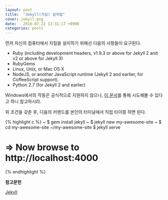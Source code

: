 ```yaml
---
layout: post
title:  "Jekyll(지킬) 설치법"
cover: jekyll.png
date:   2016-07-22 13:31:17 +0900
categories: posts
---
```


먼저 자신의 컴퓨터에서 지킬을 설치하기 위해선 다음의 사항들이 요구된다.

- Ruby (including development headers, v1.9.3 or above for Jekyll 2 and v2 or above for Jekyll 3)
- RubyGems
- Linux, Unix, or Mac OS X
- NodeJS, or another JavaScript runtime (Jekyll 2 and earlier, for CoffeeScript support).
- Python 2.7 (for Jekyll 2 and earlier)

Windows에서의 작동은 공식적으로 지원하지 않으나, [이 문서](http://jekyllrb.com/docs/windows/#installation)를 통해 시도해볼 수 있다고 하니 참고하시라.

위 조건을 갖춘 후, 다음의 커맨드를 본인의 터미널에서 직접 타이핑 하면 된다.

{% highlight c %}
~ $ gem install jekyll
~ $ jekyll new my-awesome-site
~ $ cd my-awesome-site
~/my-awesome-site $ jekyll serve
# => Now browse to http://localhost:4000
{% endhighlight %}

**참고문헌**

[Jekyll](https://jekyllrb.com/)
